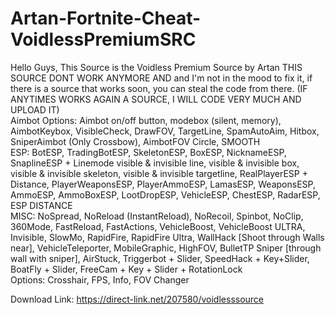# Artan-Fortnite-Cheat-VoidlessPremiumSRC
Hello Guys,  This Source is the Voidless Premium Source by Artan  THIS SOURCE DONT WORK ANYMORE AND and I'm not in the mood to fix it, if there is a source that works soon, you can steal the code from there. (IF ANYTIMES WORKS AGAIN A SOURCE, I WILL CODE VERY MUCH AND UPLOAD IT)  
Aimbot Options: Aimbot on/off button, modebox (silent, memory), AimbotKeybox, VisibleCheck, DrawFOV, TargetLine, SpamAutoAim, Hitbox, SniperAimbot (Only Crossbow), AimbotFOV Circle, SMOOTH  
ESP: BotESP, TradingBotESP, SkeletonESP, BoxESP, NicknameESP, SnaplineESP + Linemode visible &amp; invisible line, visible &amp; invisible box, visible &amp; invisible skeleton, visible &amp; invisible targetline, RealPlayerESP + Distance, PlayerWeaponsESP, PlayerAmmoESP, LamasESP, WeaponsESP, AmmoESP, AmmoBoxESP, LootDropESP, VehicleESP, ChestESP, RadarESP, ESP DISTANCE   
MISC:  NoSpread,  NoReload (InstantReload),  NoRecoil,  Spinbot,  NoClip,  360Mode,  FastReload,  FastActions,  VehicleBoost,  VehicleBoost ULTRA,  Invisible,  SlowMo,  RapidFire,  RapidFire Ultra,  WallHack [Shoot through Walls near],  VehicleTeleporter,  MobileGraphic,  HighFOV,  BulletTP Sniper [through wall with sniper],  AirStuck,  Triggerbot + Slider,  SpeedHack + Key+Slider,  BoatFly + Slider, FreeCam + Key + Slider + RotationLock  
Options:  Crosshair,  FPS,  Info,  FOV Changer

Download Link:
https://direct-link.net/207580/voidlesssource

